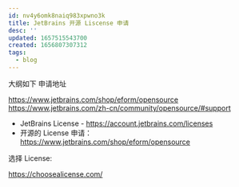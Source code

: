 ```yaml
---
id: nv4y6omk8naiq983xpwno3k
title: JetBrains 开源 Liscense 申请
desc: ''
updated: 1657515543700
created: 1656807307312
tags:
  - blog
---
```


大纲如下
申请地址

https://www.jetbrains.com/shop/eform/opensource
https://www.jetbrains.com/zh-cn/community/opensource/#support


- JetBrains License - https://account.jetbrains.com/licenses
- 开源的 License 申请：https://www.jetbrains.com/shop/eform/opensource


选择 License:

<https://choosealicense.com/>
